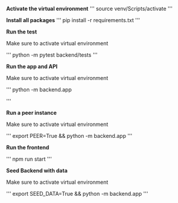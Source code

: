 **Activate the virtual environment**
'''
source venv/Scripts/activate
'''

**Install all packages**
'''
pip install -r requirements.txt
'''

**Run the test**

Make sure to activate virtual environment

'''
python -m pytest backend/tests
'''

**Run the app and API**

Make sure to activate virtual environment

'''
python -m backend.app

'''

**Run a peer instance**

Make sure to activate virtual environment

'''
export PEER=True && python -m backend.app
'''

**Run the frontend**

'''
npm run start
'''

**Seed Backend with data**

Make sure to activate virtual environment

'''
export SEED_DATA=True && python -m backend.app
'''

